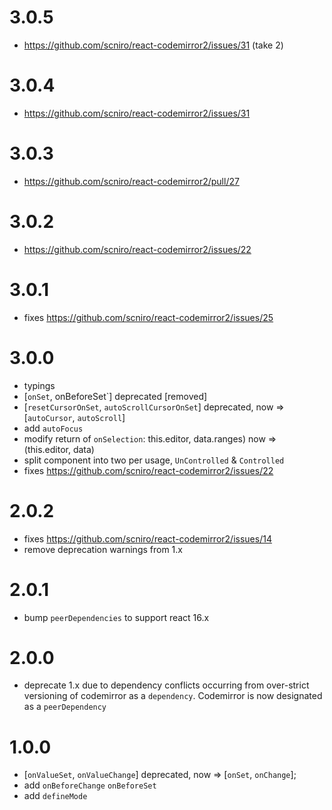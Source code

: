 3.0.5
==================
* https://github.com/scniro/react-codemirror2/issues/31 (take 2)

3.0.4
==================
* https://github.com/scniro/react-codemirror2/issues/31

3.0.3
==================
* https://github.com/scniro/react-codemirror2/pull/27

3.0.2
==================
* https://github.com/scniro/react-codemirror2/issues/22

3.0.1
==================
* fixes https://github.com/scniro/react-codemirror2/issues/25

3.0.0
==================
* typings
* [`onSet`, onBeforeSet`] deprecated [removed]
* [`resetCursorOnSet`, `autoScrollCursorOnSet`] deprecated, now => [`autoCursor`, `autoScroll`]
* add `autoFocus`
* modify return of `onSelection`: this.editor, data.ranges) now => (this.editor, data)
* split component into two per usage, `UnControlled` & `Controlled`
* fixes  https://github.com/scniro/react-codemirror2/issues/22

2.0.2
==================
* fixes https://github.com/scniro/react-codemirror2/issues/14
* remove deprecation warnings from 1.x

2.0.1
==================
* bump `peerDependencies` to support react 16.x

2.0.0
==================
* deprecate 1.x due to dependency conflicts occurring from over-strict versioning of codemirror as a `dependency`. Codemirror is now designated as a `peerDependency`

1.0.0
==================
* [`onValueSet`, `onValueChange`] deprecated, now => [`onSet`, `onChange`];
* add `onBeforeChange` `onBeforeSet`
* add `defineMode`
